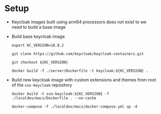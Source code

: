 # Setup

- Keycloak images built using arm64 processors does not exist to we need to build a base image
- Build base keycloak image

  ```
  export KC_VERSION=18.0.2

  git clone https://github.com/keycloak/keycloak-containers.git

  git checkout ${KC_VERSION}

  docker build -f ./server/Dockerfile -t keycloak:${KC_VERSION} .
  ```

- Build new keycloak image with custom extensions and themes from root of the `sso-keycloak` repository

  ```
  docker build -t sso-keycloak:${KC_VERSION} -f ./localdev/macs/Dockerfile . --no-cache

  docker-compose -f ./localdev/macs/docker-compose.yml up -d
  ```

